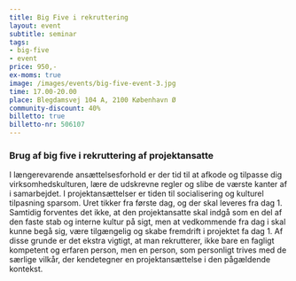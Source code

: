 ```yaml
---
title: Big Five i rekruttering
layout: event
subtitle: seminar
tags:
- big-five
- event
price: 950,-
ex-moms: true
image: /images/events/big-five-event-3.jpg
time: 17.00-20.00
place: Blegdamsvej 104 A, 2100 København Ø
community-discount: 40%
billetto: true
billetto-nr: 506107
---
```


### Brug af big five i rekruttering af projektansatte
I længerevarende ansættelsesforhold er der tid til at afkode og tilpasse dig virksomhedskulturen, lære de udskrevne regler og slibe de værste kanter af i samarbejdet. I projektansættelser er tiden til socialisering og kulturel tilpasning sparsom. Uret tikker fra første dag, og der skal leveres fra dag 1. Samtidig forventes det ikke, at den projektansatte skal indgå som en del af den faste stab og interne kultur på sigt, men at vedkommende fra dag i skal kunne begå sig, være tilgængelig og skabe fremdrift i projektet fa dag 1. Af disse grunde er det ekstra vigtigt, at man rekrutterer, ikke bare en fagligt kompetent og erfaren person, men en person, som personligt trives med de særlige vilkår, der kendetegner en projektansættelse i den pågældende kontekst.